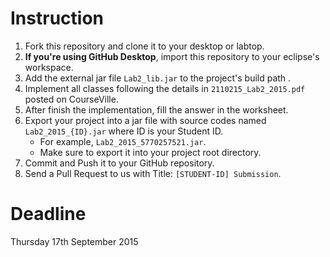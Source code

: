 # Instruction

1. Fork this repository and clone it to your desktop or labtop.
2. **If you're using GitHub Desktop**, import this repository to your eclipse's workspace.
3. Add the external jar file `Lab2_lib.jar` to the project's build path .
4. Implement all classes following the details in `2110215_Lab2_2015.pdf` posted on CourseVille.
5. After finish the implementation, fill the answer in the worksheet.
7. Export your project into a jar file with source codes named `Lab2_2015_{ID}.jar` where ID is your Student ID.
   * For example, `Lab2_2015_5770257521.jar`.
   * Make sure to export it into your project root directory.
8. Commit and Push it to your GitHub repository.
9. Send a Pull Request to us with Title: `[STUDENT-ID] Submission`.

# Deadline
Thursday 17th September 2015
